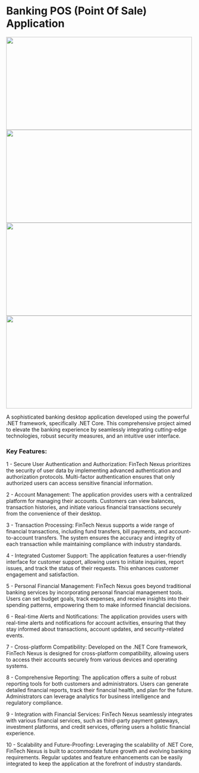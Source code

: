 # Banking POS (Point Of Sale) Application 
<img src="Screenshot (270).png" height=250 width=500 />
<img src="Screenshot (271).png" height=250 width=500 />
<img src="Screenshot (272).png" height=250 width=500 />
<img src="Screenshot (273).png" height=250 width=500 />

A sophisticated banking desktop application developed using the powerful .NET framework, specifically .NET Core. This comprehensive project aimed to elevate the banking experience by seamlessly integrating cutting-edge technologies, robust security measures, and an intuitive user interface.

### Key Features:

1 - Secure User Authentication and Authorization: FinTech Nexus prioritizes the security of user data by implementing advanced authentication and authorization protocols. Multi-factor authentication ensures that only authorized users can access sensitive financial information.

2 - Account Management: The application provides users with a centralized platform for managing their accounts. Customers can view balances, transaction histories, and initiate various financial transactions securely from the convenience of their desktop.

3 - Transaction Processing: FinTech Nexus supports a wide range of financial transactions, including fund transfers, bill payments, and account-to-account transfers. The system ensures the accuracy and integrity of each transaction while maintaining compliance with industry standards.

4 - Integrated Customer Support: The application features a user-friendly interface for customer support, allowing users to initiate inquiries, report issues, and track the status of their requests. This enhances customer engagement and satisfaction.

5 - Personal Financial Management: FinTech Nexus goes beyond traditional banking services by incorporating personal financial management tools. Users can set budget goals, track expenses, and receive insights into their spending patterns, empowering them to make informed financial decisions.

6 - Real-time Alerts and Notifications: The application provides users with real-time alerts and notifications for account activities, ensuring that they stay informed about transactions, account updates, and security-related events.

7 - Cross-platform Compatibility: Developed on the .NET Core framework, FinTech Nexus is designed for cross-platform compatibility, allowing users to access their accounts securely from various devices and operating systems.

8 - Comprehensive Reporting: The application offers a suite of robust reporting tools for both customers and administrators. Users can generate detailed financial reports, track their financial health, and plan for the future. Administrators can leverage analytics for business intelligence and regulatory compliance.

9 - Integration with Financial Services: FinTech Nexus seamlessly integrates with various financial services, such as third-party payment gateways, investment platforms, and credit services, offering users a holistic financial experience.

10 - Scalability and Future-Proofing: Leveraging the scalability of .NET Core, FinTech Nexus is built to accommodate future growth and evolving banking requirements. Regular updates and feature enhancements can be easily integrated to keep the application at the forefront of industry standards.
